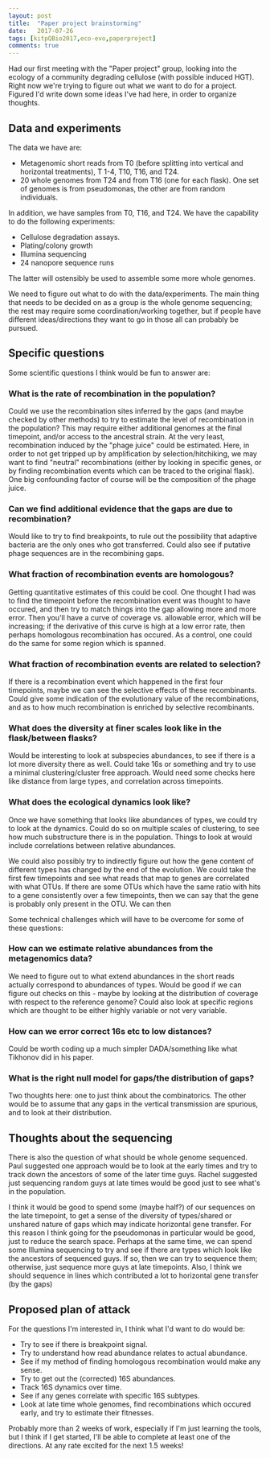 ```yaml
---
layout: post
title:  "Paper project brainstorming"
date:   2017-07-26
tags: [kitpQBio2017,eco-evo,paperproject]
comments: true
---
```


Had our first meeting with the "Paper project" group, looking into the ecology of a community degrading cellulose (with
possible induced HGT). Right now we're trying to figure out what we want to do for a project. Figured I'd write down some
ideas I've had here, in order to organize thoughts.

## Data and experiments

The data we have are:
* Metagenomic short reads from T0 (before splitting into vertical and horizontal treatments), T 1-4, T10, T16, and T24.
* 20 whole genomes from T24 and from T16 (one for each flask). One set of genomes is from pseudomonas, the other are from
random individuals.

In addition, we have samples from T0, T16, and T24. We have the capability to do the following experiments:
* Cellulose degradation assays.
* Plating/colony growth
* Illumina sequencing
* 24 nanopore sequence runs

The latter will ostensibly be used to assemble some more whole genomes.

We need to figure out what to do with the data/experiments. The main thing that needs to be decided on as a group is the whole
genome sequencing; the rest may require some coordination/working together, but if people have different ideas/directions they
want to go in those all can probably be pursued.

## Specific questions

Some scientific questions I think would be fun to answer are:


### What is the rate of recombination in the population?

Could we use the recombination sites inferred by the gaps
(and maybe checked by other methods) to try to estimate the level of recombination in the population? This may require
either additional genomes at the final timepoint, and/or access to the ancestral strain. At the very least,
recombination induced by the "phage juice" could be estimated. Here, in order to not get tripped up by
amplification by selection/hitchiking, we may want to find "neutral" recombinations (either by looking in specific
genes, or by finding recombination events which can be traced to the original flask). One big confounding factor
of course will be the composition of the phage juice.


### Can we find additional evidence that the gaps are due to recombination?

Would like to try to find breakpoints, to rule
out the possibility that adaptive bacteria are the only ones who got transferred. Could also see if putative phage
sequences are in the recombining gaps.

### What fraction of recombination events are homologous?

Getting quantitative estimates of this could be cool. One thought I had was to find the timepoint before
the recombination event was thought to have occured, and then try to match things into the gap allowing more
and more error. Then you'll have a curve of coverage vs. allowable error, which will be increasing; if the derivative
of this curve is high at a low error rate, then perhaps homologous recombination has occured. As a control, one could do
the same for some region which is spanned.

### What fraction of recombination events are related to selection?

If there is a recombination event which happened in the first four timepoints, maybe we can see the selective
effects of these recombinants. Could give some indication of the evolutionary value of the recombinations, and
as to how much recombination is enriched by selective recombinants.


### What does the diversity at finer scales look like in the flask/between flasks?

Would be interesting to look at
subspecies abundances, to see if there is a lot more diversity there as well. Could take 16s or something and try to use
a minimal clustering/cluster free approach. Would need some checks here like distance from large types, and correlation
across timepoints.


### What does the ecological dynamics look like?

Once we have something that looks like abundances of types, we could try to look at the dynamics. Could do so on multiple
scales of clustering, to see how much substructure there is in the population. Things to look at would include correlations 
between relative abundances.

We could also possibly try to indirectly figure out how the gene content of different types has changed by the end of the
evolution. We could take the first few timepoints and see what reads that map to genes are correlated with what OTUs.
If there are some OTUs which have the same ratio with hits to a gene consistently over a few timepoints, then we can say
that the gene is probably only present in the OTU. We can then 


Some technical challenges which will have to be overcome for some of these questions:

### How can we estimate relative abundances from the metagenomics data?

We need to figure out to what extend abundances in the short reads actually correspond to abundances of types. Would be
good if we can figure out checks on this - maybe by looking at the distribution of coverage with respect to the reference
genome? Could also look at specific regions which are thought to be either highly variable or not very variable.

### How can we error correct 16s etc to low distances?

Could be worth coding up a much simpler DADA/something like what Tikhonov did in his paper.

### What is the right null model for gaps/the distribution of gaps?

Two thoughts here: one to just think about the combinatorics. The other would be to assume that any gaps in the vertical
transmission are spurious, and to look at their distribution.

## Thoughts about the sequencing

There is also the question of what should be whole genome sequenced. Paul suggested one approach would be to look at the
early times and try to track down the ancestors of some of the later time guys. Rachel suggested just sequencing random guys
at late times would be good just to see what's in the population.

I think it would be good to spend some (maybe half?) of our sequences on the late timepoint, to get a sense of the
diversity of types/shared or unshared nature of gaps which may indicate horizontal gene transfer. For this reason I think
going for the pseudomonas in particular would be good, just to reduce the search space. Perhaps at the same time,
we can spend some Illumina sequencing to try and see if there are types which look like the ancestors of sequenced guys.
If so, then we can try to sequence them; otherwise, just sequence more guys at late timepoints.
Also, I think we should sequence in lines which contributed a lot to horizontal gene transfer (by the gaps)

## Proposed plan of attack

For the questions I'm interested in, I think what I'd want to do would be:

* Try to see if there is breakpoint signal.
* Try to understand how read abundance relates to actual abundance.
* See if my method of finding homologous recombination would make any sense.
* Try to get out the (corrected) 16S abundances.
* Track 16S dynamics over time.
* See if any genes correlate with specific 16S subtypes.
* Look at late time whole genomes, find recombinations which occured early, and try to estimate their fitnesses.

Probably more than 2 weeks of work, especially if I'm just learning the tools, but I think if I get started, I'll be
able to complete at least one of the directions. At any rate excited for the next 1.5 weeks!
